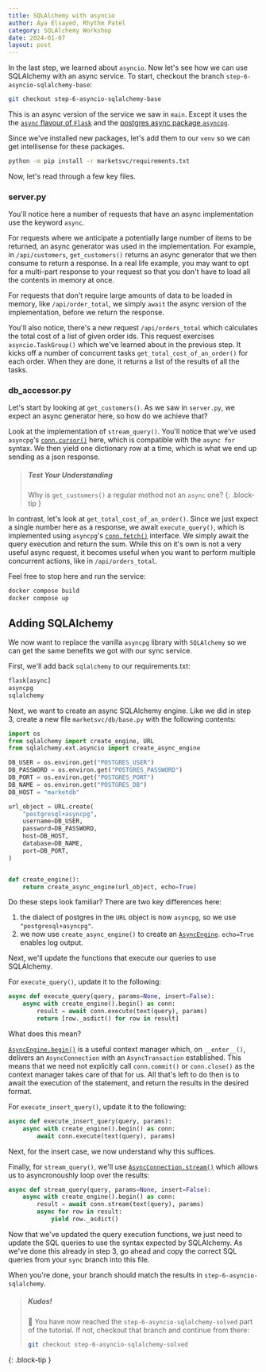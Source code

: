 ```yaml
---
title: SQLAlchemy with asyncio
author: Aya Elsayed, Rhythm Patel
category: SQLAlchemy Workshop
date: 2024-01-07
layout: post
---
```


In the last step, we learned about `asyncio`.
Now let's see how we can use SQLAlchemy with an async service.
To start, checkout the branch `step-6-asyncio-sqlalchemy-base`:

```sh
git checkout step-6-asyncio-sqlalchemy-base
```

This is an async version of the service we saw in `main`.
Except it uses the the [`async` flavour of `Flask`](https://flask.palletsprojects.com/en/3.0.x/async-await/) and the [postgres async package `asyncpg`](https://magicstack.github.io/asyncpg/current/).

Since we've installed new packages, let's add them to our `venv` so we can get intellisense for these packages.

```sh
python -m pip install -r marketsvc/requirements.txt
```

Now, let's read through a few key files.

### server.py

You'll notice here a number of requests that have an async implementation use the keyword `async`.

For requests where we anticipate a potentially large number of items to be returned, an async generator was used in the implementation.
For example, in `/api/customers`, `get_customers()` returns an async generator that we then consume to return a response.
In a real life example, you may want to opt for a multi-part response to your request so that you don't have to load all the contents in memory at once.

For requests that don't require large amounts of data to be loaded in memory, like `/api/order_total`, we simply `await` the async version of the implementation, before we return the response.

You'll also notice, there's a new request `/api/orders_total` which calculates the total cost of a list of given order ids.
This request exercises `asyncio.TaskGroup()` which we've learned about in the previous step.
It kicks off a number of concurrent tasks `get_total_cost_of_an_order()` for each order.
When they are done, it returns a list of the results of all the tasks.

### db_accessor.py

Let's start by looking at `get_customers()`.
As we saw in `server.py`, we expect an async generator here, so how do we achieve that?

Look at the implementation of `stream_query()`.
You'll notice that we've used `asyncpg`'s [`conn.cursor()`](https://magicstack.github.io/asyncpg/current/api/index.html#asyncpg.connection.Connection.cursor) here, which is compatible with the `async for` syntax.
We then yield one dictionary row at a time, which is what we end up sending as a json response.

> ##### Test Your Understanding
>
> Why is `get_customers()` a regular method not an `async` one?
{: .block-tip }

In contrast, let's look at `get_total_cost_of_an_order()`.
Since we just expect a single number here as a response, we await `execute_query()`, which is implemented using `asyncpg`'s [`conn.fetch()`](https://magicstack.github.io/asyncpg/current/api/index.html#asyncpg.connection.Connection.fetch) interface.
We simply await the query execution and return the sum.
While this on it's own is not a very useful async request, it becomes useful when you want to perform multiple concurrent actions, like in `/api/orders_total`.

Feel free to stop here and run the service:

```sh
docker compose build
docker compose up
```

## Adding SQLAlchemy

We now want to replace the vanilla `asyncpg` library with `SQLAlchemy` so we can get the same benefits we got with our sync service.

First, we'll add back `sqlalchemy` to our requirements.txt:

```txt
flask[async]
asyncpg
sqlalchemy
```

Next, we want to create an async SQLAlchemy engine.
Like we did in step 3, create a new file `marketsvc/db/base.py` with the following contents:

```py
import os
from sqlalchemy import create_engine, URL
from sqlalchemy.ext.asyncio import create_async_engine

DB_USER = os.environ.get("POSTGRES_USER")
DB_PASSWORD = os.environ.get("POSTGRES_PASSWORD")
DB_PORT = os.environ.get("POSTGRES_PORT")
DB_NAME = os.environ.get("POSTGRES_DB")
DB_HOST = "marketdb"

url_object = URL.create(
    "postgresql+asyncpg",
    username=DB_USER,
    password=DB_PASSWORD,
    host=DB_HOST,
    database=DB_NAME,
    port=DB_PORT,
)


def create_engine():
    return create_async_engine(url_object, echo=True)
```

Do these steps look familiar?
There are two key differences here:

1. the dialect of postgres in the `URL` object is now `asyncpg`, so we use `"postgresql+asyncpg"`.
2. we now use `create_async_engine()` to create an [`AsyncEngine`](https://docs.sqlalchemy.org/en/20/orm/extensions/asyncio.html#sqlalchemy.ext.asyncio.AsyncEngine).
    `echo=True` enables log output.

Next, we'll update the functions that execute our queries to use SQLAlchemy.

For `execute_query()`, update it to the following:

```py
async def execute_query(query, params=None, insert=False):
    async with create_engine().begin() as conn:
        result = await conn.execute(text(query), params)
        return [row._asdict() for row in result]
```

What does this mean?

[`AsyncEngine.begin()`](https://docs.sqlalchemy.org/en/20/orm/extensions/asyncio.html#sqlalchemy.ext.asyncio.AsyncEngine.begin) is a useful context manager which, on `__enter__()`, delivers an `AsyncConnection` with an `AsyncTransaction` established.
This means that we need not explicitly call `conn.commit()` or `conn.close()` as the context manager takes care of that for us.
All that's left to do then is to await the execution of the statement, and return the results in the desired format.

For `execute_insert_query()`, update it to the following:

```py
async def execute_insert_query(query, params):
    async with create_engine().begin() as conn:
        await conn.execute(text(query), params)
```

Next, for the insert case, we now understand why this suffices.

Finally, for `stream_query()`, we'll use [`AsyncConnection.stream()`](https://docs.sqlalchemy.org/en/20/orm/extensions/asyncio.html#sqlalchemy.ext.asyncio.AsyncConnection.stream) which allows us to asyncronoushly loop over the results:

```py
async def stream_query(query, params=None, insert=False):
    async with create_engine().begin() as conn:
        result = await conn.stream(text(query), params)
        async for row in result:
            yield row._asdict()
```

Now that we've updated the query execution functions, we just need to update the SQL queries to use the syntax expected by SQLAlchemy.
As we've done this already in step 3, go ahead and copy the correct SQL queries from your `sync` branch into this file.

When you're done, your branch should match the results in `step-6-asyncio-sqlalchemy`.

> ##### Kudos!
>
> 🙌 You have now reached the `step-6-asyncio-sqlalchemy-solved` part of the tutorial. If not, checkout that branch and continue from there:
>```sh
>git checkout step-6-asyncio-sqlalchemy-solved
>```
{: .block-tip }

&nbsp;
